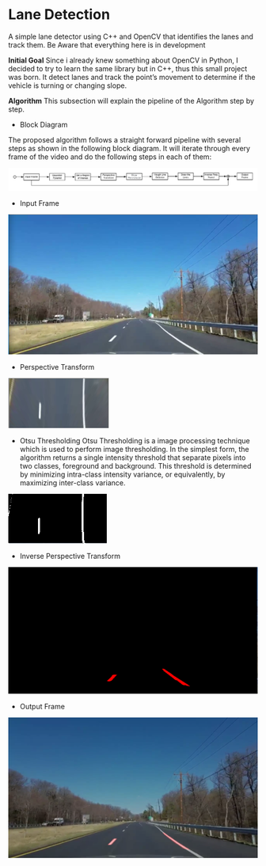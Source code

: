 
# Lane Detection
A simple lane detector  using C++ and OpenCV that identifies the lanes and track them. Be Aware that everything here is in development


**Initial Goal**
Since i already knew something about OpenCV in Python, I decided to try to learn the same library but in C++, thus this small project was born. It detect lanes and track the point’s movement to determine if the vehicle is turning or changing slope.

**Algorithm**
This subsection will explain the pipeline of the Algorithm step by step.

- Block Diagram

The proposed algorithm follows a straight forward pipeline with several steps as shown in the following block diagram. It will iterate through every frame of the video and do the following steps in each of them:

![Block Diagram](https://github.com/Nakalski/LaneDetection/blob/master/images/Diagrama.png)

- Input Frame
 
![Input Frame](https://github.com/Nakalski/LaneDetection/blob/master/images/input_frame.png)

- Perspective Transform
 
![Perspective Transform](https://github.com/Nakalski/LaneDetection/blob/master/images/transform.png)

- Otsu Thresholding
 Otsu Thresholding is a image processing technique which is used to perform image thresholding. In the simplest form, the algorithm returns a single intensity threshold that separate pixels into two classes, foreground and background. This threshold is determined by minimizing intra-class intensity variance, or equivalently, by maximizing inter-class variance. 
 
![Otsu](https://github.com/Nakalski/LaneDetection/blob/master/images/otsu.png)

- Inverse Perspective Transform
 
![Inverse Transform](https://github.com/Nakalski/LaneDetection/blob/master/images/inverse_transform.png)

- Output Frame
 
![Output Frame](https://github.com/Nakalski/LaneDetection/blob/master/images/output_frame.png)

